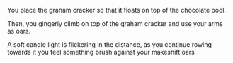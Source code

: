 You place the graham cracker so that it floats on top of the
chocolate pool.

Then, you gingerly climb on top of the graham cracker and use
your arms as oars.

A soft candle light is flickering in the distance, as you 
continue rowing towards it you feel something brush against 
your makeshift oars